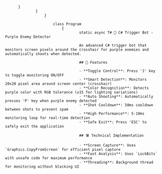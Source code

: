           }
                  }
                      }

                          class Program
                              {
                                      static async T# 🎯 C# Trigger Bot - Purple Enemy Detector

                                      An advanced C# trigger bot that monitors screen pixels around the crosshair for purple enemies and automatically shoots when detected.

                                      ## 🚀 Features

                                      - **Toggle Control**: Press 'J' key to toggle monitoring ON/OFF
                                      - **Smart Detection**: Monitors 20x20 pixel area around screen center (crosshair)
                                      - **Color Recognition**: Detects purple color with RGB tolerance (±15 for lighting variations)
                                      - **Auto Shooting**: Automatically presses 'P' key when purple enemy detected
                                      - **Shot Cooldown**: 50ms cooldown between shots to prevent spam
                                      - **High Performance**: 5-10ms monitoring loop for real-time detection
                                      - **Safe Exit**: Press 'ESC' to safely exit the application

                                      ## 🛠️ Technical Implementation

                                      - **Screen Capture**: Uses `Graphics.CopyFromScreen` for efficient pixel capture
                                      - **Fast Analysis**: Uses `LockBits` with unsafe code for maximum performance
                                      - **Threading**: Background thread for monitoring without blocking UI
                                      
